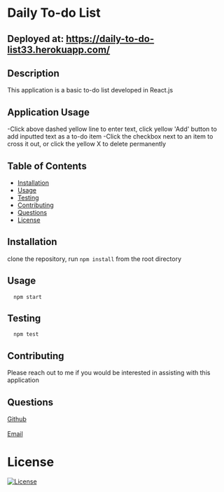 # Daily To-do List
## Deployed at: https://daily-to-do-list33.herokuapp.com/
  ## Description
  This application is a basic to-do list developed in React.js
  ## Application Usage
  -Click above dashed yellow line to enter text, click yellow 'Add' button to add inputted text as a to-do item
  -Click the checkbox next to an item to cross it out, or click the yellow X to delete permanently
  ## Table of Contents
  - [Installation](#installation)
  - [Usage](#usage)
  - [Testing](#testing)
  - [Contributing](#contributing)
  - [Questions](#questions)
  - [License](#license)
  ## Installation
  clone the repository, run `npm install` from the root directory
  ## Usage
      npm start
  ## Testing
      npm test
  ## Contributing
  Please reach out to me if you would be interested in assisting with this application
  ## Questions
  [Github](https://github.com/charthur33)
  <br>
  <br>
  [Email](c.william.arthur@gmail.com)
  # License
  [![License](https://img.shields.io/badge/License-BSD%203--Clause-blue.svg)](https://opensource.org/licenses/BSD-3-Clause)